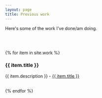 ```yaml
---
layout: page
title: Previous work
---
```


Here's some of the work I've done/am doing.

<br><br>

{% for item in site.work %}
  <h3>{{ item.title }}</h3>
  <p>{{ item.description }} - 
  <a href="{{ item.url }}">{{ item.title }}</a></p>
  <br>
{% endfor %}